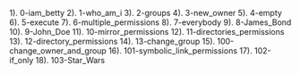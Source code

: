 1). 0-iam_betty
2). 1-who_am_i
3). 2-groups
4). 3-new_owner
5). 4-empty
6). 5-execute
7). 6-multiple_permissions
8). 7-everybody
9). 8-James_Bond
10). 9-John_Doe
11). 10-mirror_permissions
12). 11-directories_permissions
13). 12-directory_permissions
14). 13-change_group
15). 100-change_owner_and_group
16). 101-symbolic_link_permissions
17). 102-if_only
18). 103-Star_Wars
